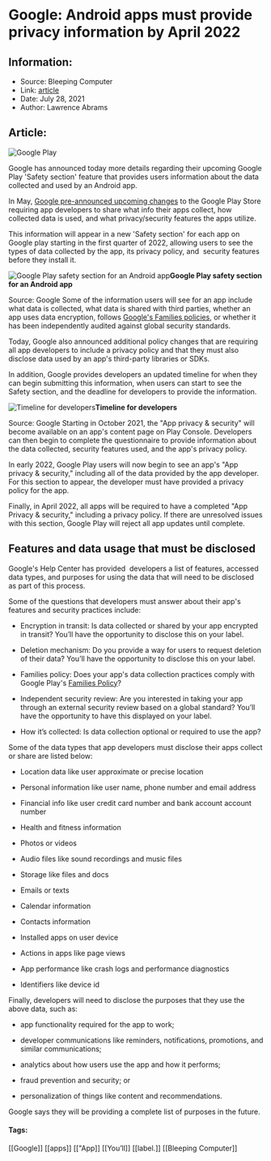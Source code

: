 # Google: Android apps must provide privacy information by April 2022
### 

## Information:
+ Source: Bleeping Computer
+ Link: [article](https://www.bleepingcomputer.com/news/google/google-android-apps-must-provide-privacy-information-by-april-2022/)
+ Date: July 28, 2021
+ Author: Lawrence Abrams


## Article:
![Google Play](https://www.bleepstatic.com/content/hl-images/2021/07/07/Android.jpg)


Google has announced today more details regarding their upcoming Google Play 'Safety section' feature that provides users information about the data collected and used by an Android app.


In May, [Google pre-announced upcoming changes](https://www.bleepingcomputer.com/news/google/google-play-store-to-add-privacy-information-for-all-android-apps/) to the Google Play Store requiring app developers to share what info their apps collect, how collected data is used, and what privacy/security features the apps utilize.


This information will appear in a new 'Safety section' for each app on Google play starting in the first quarter of 2022, allowing users to see the types of data collected by the app, its privacy policy, and  security features before they install it.



![Google Play safety section for an Android app](https://www.bleepstatic.com/images/news/companies/google/google-play-safety-section/safety-section-screens.jpg)**Google Play safety section for an Android app**  

Source: Google
Some of the information users will see for an app include what data is collected, what data is shared with third parties, whether an app uses data encryption, follows [Google's Families policies](https://support.google.com/googleplay/android-developer/topic/9877766), or whether it has been independently audited against global security standards.


Today, Google also announced additional policy changes that are requiring all app developers to include a privacy policy and that they must also disclose data used by an app's third-party libraries or SDKs.


In addition, Google provides developers an updated timeline for when they can begin submitting this information, when users can start to see the Safety section, and the deadline for developers to provide the information.



![Timeline for developers](https://www.bleepstatic.com/images/news/companies/google/google-play-safety-section/timeline.jpg)**Timeline for developers**  

Source: Google
Starting in October 2021, the "App privacy & security" will become available on an app's content page on Play Console. Developers can then begin to complete the questionnaire to provide information about the data collected, security features used, and the app's privacy policy.


In early 2022, Google Play users will now begin to see an app's "App privacy & security," including all of the data provided by the app developer. For this section to appear, the developer must have provided a privacy policy for the app.


Finally, in April 2022, all apps will be required to have a completed "App Privacy & security," including a privacy policy. If there are unresolved issues with this section, Google Play will reject all app updates until complete.


Features and data usage that must be disclosed
----------------------------------------------


Google's Help Center has provided  developers a list of features, accessed data types, and purposes for using the data that will need to be disclosed as part of this process.


Some of the questions that developers must answer about their app's features and security practices include:


* Encryption in transit: Is data collected or shared by your app encrypted in transit? You’ll have the opportunity to disclose this on your label.


* Deletion mechanism: Do you provide a way for users to request deletion of their data? You’ll have the opportunity to disclose this on your label.


* Families policy: Does your app's data collection practices comply with Google Play's [Families Policy](https://support.google.com/googleplay/android-developer/topic/9877766)? 


* Independent security review: Are you interested in taking your app through an external security review based on a global standard? You’ll have the opportunity to have this displayed on your label.


* How it’s collected: Is data collection optional or required to use the app?




Some of the data types that app developers must disclose their apps collect or share are listed below:


* Location data like user approximate or precise location


* Personal information like user name, phone number and email address


* Financial info like user credit card number and bank account account number


* Health and fitness information


* Photos or videos


* Audio files like sound recordings and music files


* Storage like files and docs


* Emails or texts


* Calendar information


* Contacts information


* Installed apps on user device


* Actions in apps like page views


* App performance like crash logs and performance diagnostics


* Identifiers like device id




Finally, developers will need to disclose the purposes that they use the above data, such as:


* app functionality required for the app to work; 


* developer communications like reminders, notifications, promotions, and similar communications;


* analytics about how users use the app and how it performs; 


* fraud prevention and security; or 


* personalization of things like content and recommendations.




Google says they will be providing a complete list of purposes in the future.




#### Tags:
[[Google]] [[apps]] [["App]] [[You’ll]] [[label.]] [[Bleeping Computer]]
